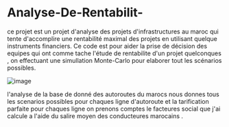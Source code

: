 # Analyse-De-Rentabilit-
ce projet est un projet d'analyse des projets d'infrastructures au maroc qui tente d'accomplire une rentabilité maximal des projets en utilisant quelque instruments financiers.
Ce code est pour aider la prise de décision des equipes qui ont comme tache l'étude de rentabilite d'un projet quelconques , on effectuant une simullation Monte-Carlo pour elaborer tout les scénarios possibles.

![image](https://github.com/adamisuseless/Analyse-De-Rentabilit-/assets/122727246/89840efc-3231-45aa-8f98-13636924d7b2)




l'analyse de la base de donné des autoroutes du marocs nous donnes tous les scenarios possibles pour chaques ligne d'autoroute et la tarification parfaite pour chaques ligne on prenons comptes le facteures social que j'ai calcule a l'aide du salire moyen des conducteures marocains .
